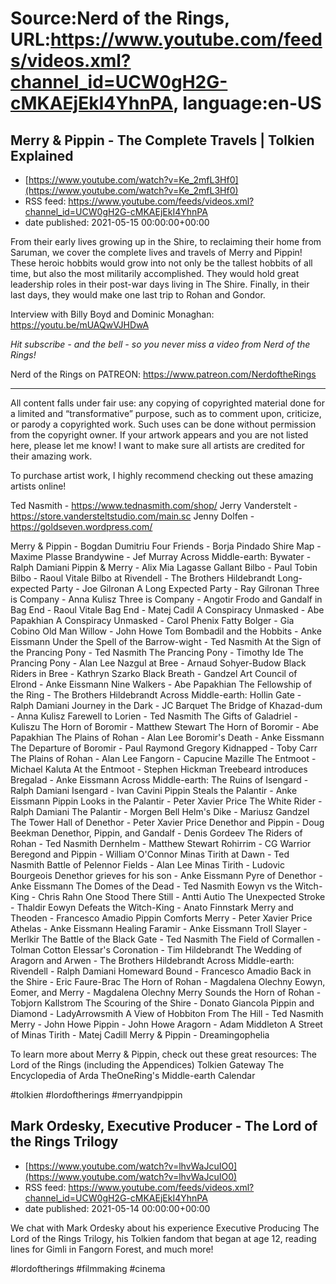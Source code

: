 # Source:Nerd of the Rings, URL:https://www.youtube.com/feeds/videos.xml?channel_id=UCW0gH2G-cMKAEjEkI4YhnPA, language:en-US

## Merry & Pippin - The Complete Travels | Tolkien Explained
 - [https://www.youtube.com/watch?v=Ke_2mfL3Hf0](https://www.youtube.com/watch?v=Ke_2mfL3Hf0)
 - RSS feed: https://www.youtube.com/feeds/videos.xml?channel_id=UCW0gH2G-cMKAEjEkI4YhnPA
 - date published: 2021-05-15 00:00:00+00:00

From their early lives growing up in the Shire, to reclaiming their home from Saruman, we cover the complete lives and travels of Merry and Pippin!  These heroic hobbits would grow into not only be the tallest hobbits of all time, but also the most militarily accomplished.  They would hold great leadership roles in their post-war days living in The Shire.  Finally, in their last days, they would make one last trip to Rohan and Gondor.

Interview with Billy Boyd and Dominic Monaghan: https://youtu.be/mUAQwVJHDwA


*Hit subscribe - and the bell - so you never miss a video from Nerd of the Rings!*  

Nerd of the Rings on PATREON: https://www.patreon.com/NerdoftheRings

-------------- 
All content falls under fair use: any copying of copyrighted material done for a limited and “transformative” purpose, such as to comment upon, criticize, or parody a copyrighted work. Such uses can be done without permission from the copyright owner.   If your artwork appears and you are not listed here, please let me know! I want to make sure all artists are credited for their amazing work.

To purchase artist work, I highly recommend checking out these amazing artists online!

Ted Nasmith - https://www.tednasmith.com/shop/
Jerry Vanderstelt - https://store.vandersteltstudio.com/main.sc
Jenny Dolfen - https://goldseven.wordpress.com/

Merry & Pippin - Bogdan Dumitriu
Four Friends - Borja Pindado
Shire Map - Maxime Plasse
Brandywine - Jef Murray
Across Middle-earth: Bywater - Ralph Damiani
Pippin & Merry - Alix Mia Lagasse Gallant
Bilbo - Paul Tobin
Bilbo - Raoul Vitale
Bilbo at Rivendell - The Brothers Hildebrandt
Long-expected Party - Joe Gilronan
A Long Expected Party - Ray Gilronan
Three is Company - Anna Kulisz
Three is Company - Angotir
Frodo and Gandalf in Bag End - Raoul Vitale
Bag End - Matej Cadil
A Conspiracy Unmasked - Abe Papakhian
A Conspiracy Unmasked - Carol Phenix
Fatty Bolger - Gia Cobino
Old Man Willow - John Howe
Tom Bombadil and the Hobbits - Anke Eissmann
Under the Spell of the Barrow-wight - Ted Nasmith
At the Sign of the Prancing Pony - Ted Nasmith
The Prancing Pony - Timothy Ide
The Prancing Pony - Alan Lee
Nazgul at Bree - Arnaud Sohyer-Budow
Black Riders in Bree - Kathryn Szarko
Black Breath - Gandzel Art
Council of Elrond - Anke Eissmann
Nine Walkers - Abe Papakhian
The Fellowship of the Ring - The Brothers Hildebrandt
Across Middle-earth: Hollin Gate - Ralph Damiani
Journey in the Dark - JC Barquet
The Bridge of Khazad-dum - Anna Kulisz
Farewell to Lorien - Ted Nasmith
The Gifts of Galadriel - Kuliszu
The Horn of Boromir - Matthew Stewart
The Horn of Boromir - Abe Papakhian
The Plains of Rohan - Alan Lee
Boromir's Death - Anke Eissmann
The Departure of Boromir - Paul Raymond Gregory
Kidnapped - Toby Carr
The Plains of Rohan - Alan Lee
Fangorn - Capucine Mazille
The Entmoot - Michael Kaluta
At the Entmoot - Stephen Hickman
Treebeard introduces Bregalad - Anke Eissmann
Across Middle-earth: The Ruins of Isengard - Ralph Damiani
Isengard - Ivan Cavini
Pippin Steals the Palantir - Anke Eissmann
Pippin Looks in the Palantir - Peter Xavier Price
The White Rider - Ralph Damiani
The Palantir - Morgen Bell
Helm's Dike - Mariusz Gandzel
The Tower Hall of Denethor - Peter Xavier Price
Denethor and Pippin - Doug Beekman
Denethor, Pippin, and Gandalf - Denis Gordeev
The Riders of Rohan - Ted Nasmith
Dernhelm - Matthew Stewart
Rohirrim - CG Warrior
Beregond and Pippin - William O'Connor
Minas Tirith at Dawn - Ted Nasmith
Battle of Pelennor Fields - Alan Lee
Minas Tirith - Ludovic Bourgeois
Denethor grieves for his son - Anke Eissmann
Pyre of Denethor - Anke Eissmann
The Domes of the Dead - Ted Nasmith
Eowyn vs the Witch-King - Chris Rahn
One Stood There Still - Antti Autio
The Unexpected Stroke - Thaldir
Eowyn Defeats the Witch-King - Anato Finnstark
Merry and Theoden - Francesco Amadio
Pippin Comforts Merry - Peter Xavier Price
Athelas - Anke Eissmann
Healing Faramir - Anke Eissmann
Troll Slayer - Merlkir
The Battle of the Black Gate - Ted Nasmith
The Field of Cormallen - Tolman Cotton
Elessar's Coronation - Tim Hildebrandt
The Wedding of Aragorn and Arwen - The Brothers Hildebrandt
Across Middle-earth: Rivendell - Ralph Damiani
Homeward Bound - Francesco Amadio
Back in the Shire - Eric Faure-Brac
The Horn of Rohan - Magdalena Olechny
Eowyn, Eomer, and Merry - Magdalena Olechny
Merry Sounds the Horn of Rohan - Tobjorn Kallstrom
The Scouring of the Shire - Donato Giancola
Pippin and Diamond - LadyArrowsmith
A View of Hobbiton From The Hill - Ted Nasmith
Merry - John Howe
Pippin - John Howe
Aragorn - Adam Middleton
A Street of Minas Tirith - Matej Cadill
Merry & Pippin - Dreamingophelia

To learn more about Merry & Pippin, check out these great resources:
The Lord of the Rings (including the Appendices)
Tolkien Gateway
The Encyclopedia of Arda
TheOneRing's Middle-earth Calendar

#tolkien #lordoftherings #merryandpippin

## Mark Ordesky, Executive Producer - The Lord of the Rings Trilogy
 - [https://www.youtube.com/watch?v=lhvWaJcuIO0](https://www.youtube.com/watch?v=lhvWaJcuIO0)
 - RSS feed: https://www.youtube.com/feeds/videos.xml?channel_id=UCW0gH2G-cMKAEjEkI4YhnPA
 - date published: 2021-05-14 00:00:00+00:00

We chat with Mark Ordesky about his experience Executive Producing The Lord of the Rings Trilogy, his Tolkien fandom that began at age 12, reading lines for Gimli in Fangorn Forest, and much more!

#lordoftherings #filmmaking #cinema

